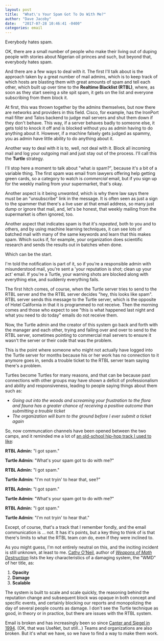 ```yaml
---
layout: post
title:  "What\'s Your Spam Got To Do With Me?"
author: "Dave Jacoby"
date:   "2017-07-28 10:46:41 -0400"
categories: email 
---
```


Everybody hates spam.

OK, there are a small number of people who make their living out of duping people with stories about Nigerian oil princes and such, but beyond that, everybody hates spam.

And there are a few ways to deal with it. The first I'll talk about is the approach taken by a great number of mail admins, which is to keep track of which hosts are blasting them with great amounts of spam and tell each other, which built up over time to the **Realtime Blacklist (RTBL)**, where, as soon as they start seeing a site spit spam, it gets on the list and everyone subscribing from them block it.

At first, this was thrown together by the admins themselves, but now there are networks and providers in this field. Cisco, for example, has the IronPort mail filter and Talos backend to judge mail servers and shut them down if they don't behave. This way, if a server behaves badly to someone else, it gets told to knock it off and is blocked without you as admin having to do anything about it. However, if a machine falsely gets judged as spammy, you as admin have little ability to do anything about it.

Another way to deal with it is to, well, not deal with it. Block all incoming mail and log your outgoing mail and just stay out of the process. I'll call this the **Turtle** strategy.

I'll stop here a moment to talk about "what _is_ spam?", because it's a bit of a variable thing. The first spam was email from lawyers offering help getting green cards, so a category to watch is _commercial_ email, but if you sign up for the weekly mailing from your supermarket, that's okay.

Another aspect is it being _unwanted_, which is why there law says there must be an "unsubscribe" link in the message. It is often seen as just a sign to the spammer that there's a live user at that email address, so many just dump or ignore that mail, and, let's be honest, that weekly mailing from the supermarket is often ignored, too.

Another aspect that indicates spam is that it's _repeated_, both to you and to others, and by using machine learning techniques, it can see lots of batched mail with many of the same keywords and learn that this makes spam. Which sucks if, for example, your organization does scientific research and sends the results out in batches when done.

Which can be the start.

I'm told the notification is part of it, so if you're a responsible admin with misunderstood mail, you're sent a 'your reputation is shot; clean up your act' email. If you're a Turtle, your warning shots are blocked along with everything else, and suddenly everything fails.

The first hitch comes, of course, when the Turtle server tries to send to the RTBL server and the the RTBL server decides "hey, this looks like spam". RTBL server sends this message to the Turtle server, which is the opposite of Hotel California in that it is programmed to not receive. Then the morning comes and those who expect to see "this is what happened last night and what you need to do today" emails do not receive them.

Now, the Turtle admin and the creator of this system go back and forth with the manager and each other, trying and failing over and over to send to the RTBL server, sometimes pointing to commercial mail servers to ensure it wasn't the server or their code that was the problem.

This is the point where someone who might not actually have logged into the Turtle server for months because his or her work has no connection to it anymore goes in, sends a trouble ticket to the RTBL server team saying there's a problem.

Turtles become Turtles for many reasons, and that can be because past connections with other groups may have shown a deficit of professionalism and ability and responsiveness, leading to people saying things about them such as:

- _Going out into the woods and screaming your frustration to the flora and fauna has a greater chance of receiving a positive outcome than submitting a trouble ticket_
- _The organization will burn to the ground before I ever submit a ticket again_

So, now communcation channels have been opened between the two camps, and it reminded me a lot of [an old-school hip-hop track I used to like][1]:

**RTBL Admin:** "I got spam."

**Turtle Admin:** "What's your spam got to do with me?"

**RTBL Admin:** "I got spam."

**Turtle Admin:** "I'm not tryin' to hear that, see?"

**RTBL Admin:** "I got spam."

**Turtle Admin:** "What's your spam got to do with me?"

**RTBL Admin:** "I got spam."

**Turtle Admin:** "I'm not tryin' to hear that."

Except, of course, that's a track that I remember fondly, and the email communication is ... not. It has it's points, but a key thing to think of is that there's limits to what the RTBL team _can_ do, even if they were inclined to.

As you might guess, I'm not entirely neutral on this, and the inciting incident is still unknown, at least to me. [Cathy O'Neil][2], author of [_Weapons of Math Destruction_][3] lists the key characteristics of a damaging system, the "WMD" of her title, as:

1. **Opacity**
2. **Damage**
3. **Scalable**

The system is built to scale and scale quickly, the reasoning behind the reputation change and subsequent block was opaque in both concept and specific events, and certainly blocking our reports and monopolizing the day of several people counts as damage. I don't see the Turtle technique as good, in theory or in practice, but there are issues with the RTBL system.

Email is broken and has increasingly been so since [Canter and Siegel in 1994][4]. (OK, that was UseNet, but still...) Teams and organizations are also broken. But it's what we have, so we have to find a way to make them work.

[1]: https://open.spotify.com/track/4iAYo83eWlktjw97oebIal
[2]: https://mathbabe.org/
[3]: https://www.amazon.com/Weapons-Math-Destruction-Increases-Inequality/dp/0553418815
[4]: https://en.wikipedia.org/wiki/Laurence_Canter_and_Martha_Siegel
